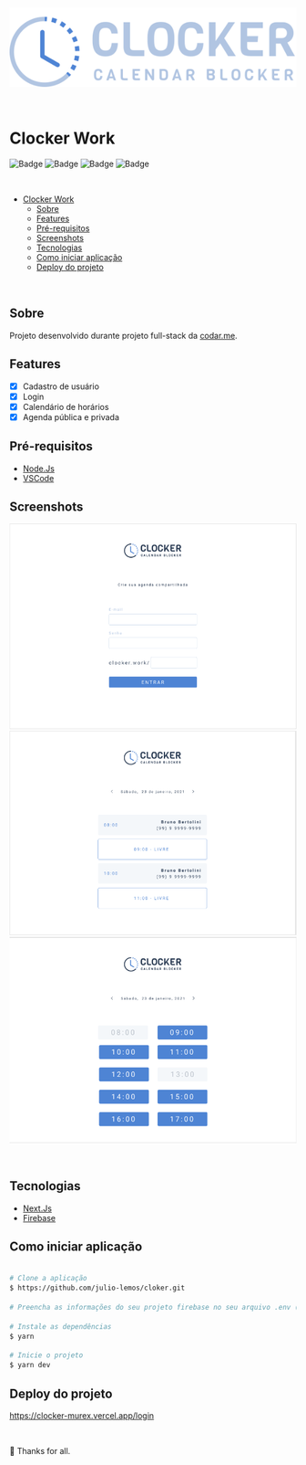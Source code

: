 <img src=".github/logo_dark.svg" />

&nbsp;
# Clocker Work
![Badge](https://img.shields.io/badge/next.js-000000?style=for-the-badge&logo=nextdotjs&logoColor=white) ![Badge](https://img.shields.io/badge/firebase-ffca28?style=for-the-badge&logo=firebase&logoColor=black) ![Badge](https://img.shields.io/badge/Chakra--UI-319795?style=for-the-badge&logo=chakra-ui&logoColor=white) ![Badge](https://img.shields.io/badge/Yarn-2C8EBB?style=for-the-badge&logo=yarn&logoColor=white)

&nbsp;
- [Clocker Work](#clocker-work)
  - [Sobre](#sobre)
  - [Features](#features)
  - [Pré-requisitos](#pré-requisitos)
  - [Screenshots](#screenshots)
  - [Tecnologias](#tecnologias)
  - [Como iniciar aplicação](#como-iniciar-aplicação)
  - [Deploy do projeto](#deploy-do-projeto)

&nbsp;
## Sobre
Projeto desenvolvido durante projeto full-stack da [codar.me](https://codar.me/).

## Features
- [x] Cadastro de usuário
- [x] Login
- [x] Calendário de horários
- [x] Agenda pública e privada

## Pré-requisitos
- [Node.Js](https://nodejs.org/en/)
- [VSCode](https://code.visualstudio.com/)

## Screenshots
<img width="600px" src=".github/signup.png" />
<img width="600px" src=".github/schedule.png" />
<img width="600px" src="./.github/times.png" />


&nbsp;

## Tecnologias
- [Next.Js](https://nextjs.org/)
- [Firebase](https://firebase.google.com/?hl=pt)

## Como iniciar aplicação
```bash

# Clone a aplicação
$ https://github.com/julio-lemos/cloker.git

# Preencha as informações do seu projeto firebase no seu arquivo .env (.env.example no projeto)

# Instale as dependências
$ yarn

# Inicie o projeto
$ yarn dev

```

## Deploy do projeto
https://clocker-murex.vercel.app/login

&nbsp;

🎇 Thanks for all.